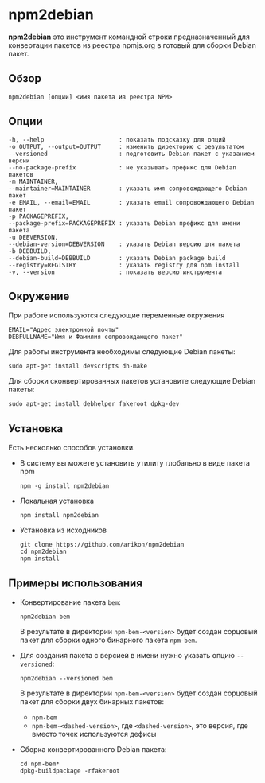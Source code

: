 # npm2debian
**npm2debian** это инструмент командной строки предназначенный для конвертации пакетов из реестра npmjs.org в готовый для сборки Debian пакет. 

## Обзор
 
	npm2debian [опции] <имя пакета из реестра NPM>

## Опции

	-h, --help                     : показать подсказку для опций
	-o OUTPUT, --output=OUTPUT     : изменить директорию с результатом
	--versioned                    : подготовить Debian пакет с указанием версии
	--no-package-prefix            : не указывать префикс для Debian пакетов
	-m MAINTAINER,
	--maintainer=MAINTAINER        : указать имя сопровождающего Debian пакет
	-e EMAIL, --email=EMAIL        : указать email сопровождающего Debian пакет
	-p PACKAGEPREFIX,
	--package-prefix=PACKAGEPREFIX : указать Debian префикс для имени пакета
	-u DEBVERSION,
	--debian-version=DEBVERSION    : указать Debian версию для пакета
	-b DEBBUILD,
	--debian-build=DEBBUILD        : указать Debian package build
	--registry=REGISTRY            : указать registry для npm install
	-v, --version                  : показать версию инструмента

## Окружение 

  При работе используются следующие переменные окружения 

	EMAIL="Адрес электронной почты"
	DEBFULLNAME="Имя и Фамилия сопровождающего пакет"

  Для работы инструмента необходимы следующие Debian пакеты:

	sudo apt-get install devscripts dh-make

  Для сборки сконвертированных пакетов установите следующие Debian пакеты:

	sudo apt-get install debhelper fakeroot dpkg-dev

## Установка

  Есть несколько способов установки.

 * В систему вы можете установить утилиту глобально в виде пакета npm

	`npm -g install npm2debian`

 * Локальная установка

	`npm install npm2debian`

 * Установка из исходников

	```
	git clone https://github.com/arikon/npm2debian
	cd npm2debian
	npm install
	```

## Примеры использования
  
 * Конвертирование пакета `bem`:

	`npm2debian bem`

	В результате в директории `npm-bem-<version>` будет создан сорцовый пакет для сборки одного бинарного пакета `npm-bem`.

 * Для создания пакета с версией в имени нужно указать опцию `--versioned`:

	`npm2debian --versioned bem`

	В результате в директории `npm-bem-<version>` будет создан сорцовый пакет для сборки двух бинарных пакетов:

	 * `npm-bem`
	 * `npm-bem-<dashed-version>`, где `<dashed-version>`, это версия, где вместо точек используются дефисы

 * Сборка конвертированного Debian пакета:

	```
	cd npm-bem*
	dpkg-buildpackage -rfakeroot
	```
